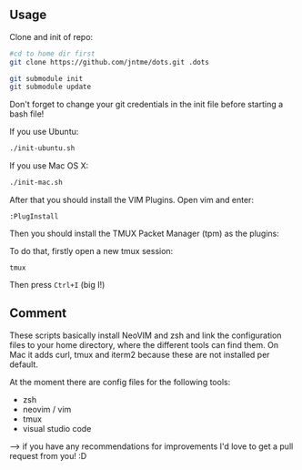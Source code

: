 
Usage
-----

Clone and init of repo:

```bash
#cd to home dir first
git clone https://github.com/jntme/dots.git .dots

git submodule init
git submodule update
```


Don't forget to change your git credentials in the init file before starting a bash file!

If you use Ubuntu:

```bash
./init-ubuntu.sh

```

If you use Mac OS X:

```bash
./init-mac.sh

```


After that you should install the VIM Plugins. Open vim and enter:

```
:PlugInstall

```

Then you should install the TMUX Packet Manager (tpm) as the plugins:

To do that, firstly open a new tmux session:

```
tmux

```

Then press `Ctrl+I` (big I!)


Comment
-------

These scripts basically install NeoVIM and zsh and link the configuration files to your home directory, where the different tools can find them. On Mac it adds curl, tmux and iterm2 because these are not installed per default.

At the moment there are config files for the following tools:

- zsh
- neovim / vim
- tmux
- visual studio code

--> if you have any recommendations for improvements I'd love to get a pull request from you! :D
